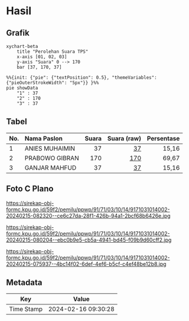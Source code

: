 # Hasil

## Grafik

```mermaid
xychart-beta
    title "Perolehan Suara TPS"
    x-axis [01, 02, 03]
    y-axis "Suara" 0 --> 170
    bar [37, 170, 37]
```

```mermaid
%%{init: {"pie": {"textPosition": 0.5}, "themeVariables": {"pieOuterStrokeWidth": "5px"}} }%%
pie showData
    "1" : 37
    "2" : 170
    "3" : 37
```

## Tabel

| No. | Nama Paslon    | Suara | Suara (raw) | Persentase |
|:--- |:-------------- | -----:| -----------:| ----------:|
| 1   | ANIES MUHAIMIN | 37    | [37][p-1]   | 15,16      |
| 2   | PRABOWO GIBRAN | 170   | [170][p-2]  | 69,67      |
| 3   | GANJAR MAHFUD  | 37    | [37][p-3]   | 15,16      |


[p-1]: https://github.com/gigit-pemilu/pemilu-2024-91-papua/blob/main/pilpres/hitung-suara/sub/91-papua/sub/71-kota-jayapura/sub/03-abepura/sub/1014-vim/sub/002-tps/sub/paslon-1.txt
[p-2]: https://github.com/gigit-pemilu/pemilu-2024-91-papua/blob/main/pilpres/hitung-suara/sub/91-papua/sub/71-kota-jayapura/sub/03-abepura/sub/1014-vim/sub/002-tps/sub/paslon-2.txt
[p-3]: https://github.com/gigit-pemilu/pemilu-2024-91-papua/blob/main/pilpres/hitung-suara/sub/91-papua/sub/71-kota-jayapura/sub/03-abepura/sub/1014-vim/sub/002-tps/sub/paslon-3.txt

## Foto C Plano

https://sirekap-obj-formc.kpu.go.id/59f2/pemilu/ppwp/91/71/03/10/14/9171031014002-20240215-082320--ce6c27da-28f1-426b-94a1-2bcf68b6426e.jpg

https://sirekap-obj-formc.kpu.go.id/59f2/pemilu/ppwp/91/71/03/10/14/9171031014002-20240215-080204--ebc0b9e5-cb5a-4941-bd45-f09b9d60cff2.jpg

https://sirekap-obj-formc.kpu.go.id/59f2/pemilu/ppwp/91/71/03/10/14/9171031014002-20240215-075937--4bc14f02-6def-4ef6-b5cf-c4ef48be12b8.jpg


## Metadata

| Key        | Value               |
| ---------- | ------------------- |
| Time Stamp | 2024-02-16 09:30:28 |



